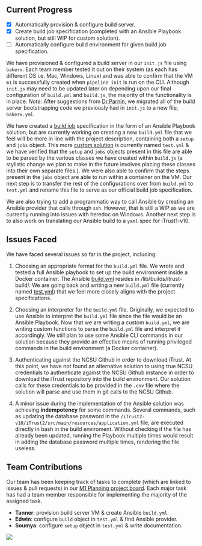 
## Current Progress
* [x] Automatically provision & configure build server.
* [x] Create build job specification (completed with an Ansible Playbook solution, but still WIP for custom solution).
* [ ] Automatically configure build environment for given build job specification.

We have provisioned & configured a build server in our `init.js` file using `bakerx`. Each team member tested it out on their system (as each has different OS i.e. Mac, Windows, Linux) and was able to confirm that the VM `m1` is successfully created when `pipeline init` is run on the CLI. Although `init.js` may need to be updated later on depending upon our final configuration of `build.yml` and `build.js`, the majority of the functionality is in place. *Note*: After suggestions from [Dr.Parnin](https://github.ncsu.edu/CSC-DevOps-S22/DEVOPS-10/pull/13#issuecomment-91230), we migrated all of the build server bootstrapping code we previously had in `init.js` to a new file, `bakerx.yml`.

We have created a [build job](https://github.ncsu.edu/CSC-DevOps-S22/DEVOPS-10/blob/main/lib/builds/itrust-build/build.yml) specification in the form of an Ansible Playbook solution, but are currently working on creating a new `build.yml` file that we feel will be more in line with the project description, containing both a `setup` and `jobs` object. This more [custom solution](https://github.ncsu.edu/CSC-DevOps-S22/DEVOPS-10/blob/main/test.yml) is currently named `test.yml` & we have verified that the `setup` and `jobs` objects present in this file are able to be parsed by the various classes we have created within `build.js` (a stylistic change we plan to make in the future involves placing these classes into their own separate files.). We were also able to confirm that the steps present in the `jobs` object are able to run within a container on the VM. Our next step is to transfer the rest of the configurations over from `build.yml` to `test.yml` and rename this file to serve as our official build job specification.

We are also trying to add a programmatic way to call Ansible by creating an Ansible provider that calls through `ssh`. However, that is still a WIP as we are currently running into issues with heredoc on Windows. Another next step is to also work on translating our Ansible build to a `yaml` spec for iTrust1-v10.

## Issues Faced
We have faced several issues so far in the project, including:

1. Choosing an appropriate format for the ```build.yml``` file. We wrote and tested a full Ansible playbook to set up the build environment inside a Docker container. The Ansible [build.yml](https://github.ncsu.edu/CSC-DevOps-S22/DEVOPS-10/blob/main/lib/builds/itrust-build/build.yml) resides in /lib/builds/itrust-build/. We are going back and writing a new ```build.yml``` file (currently named [test.yml](https://github.ncsu.edu/CSC-DevOps-S22/DEVOPS-10/blob/main/test.yml)) that we feel more closely aligns with the project specifications.

2. Choosing an interpreter for the ```build.yml``` file. Originally, we expected to use Ansible to interpret the ```build.yml``` file since the file would be an Ansible Playbook. Now that we are writing a custom ```build.yml```, we are writing custom functions to parse the ```build.yml``` file and interpret it accordingly. We still plan to use some Ansible CLI commands in our solution because they provide an effective means of running privileged commands in the build environment (a Docker container). 

3. Authenticating against the NCSU Github in order to download iTrust. At this point, we have not found an alternative solution to using true NCSU credentials to authenticate against the NCSU Github instance in order to download the iTrust repository into the build environment. Our solution calls for these credentials to be provided in the `.env` file where the solution will parse and use them in git calls to the NCSU Github.

4. A minor issue during the implementation of the Ansible solution was achieving **indempotency** for some commands. Several commands, such as updating the database password in the ```/iTrust2-v10/iTrust2/src/main/resources/application.yml``` file, are executed directly in bash in the build enviroment. Without checking if the file has already been updated, running the Playbook multiple times would result in adding the database password multiple times, rendering the file useless.

## Team Contributions
Our team has been keeping track of tasks to complete (which are linked to issues & pull requests) in our [M1 Planning project board](https://github.ncsu.edu/CSC-DevOps-S22/DEVOPS-10/projects/1). Each major task has had a team member responsible for implementing the majority of the assigned task.
* **Tanner**: provision build server VM & create Ansible `build.yml`.
* **Edwin**: configure `build` object in `test.yml` & find Ansible provider.
* **Soumya**: configure `setup` object in `test.yml` & write documentation.

<img src="https://github.ncsu.edu/CSC-DevOps-S22/DEVOPS-10/blob/main/img/projectBoard.png">
